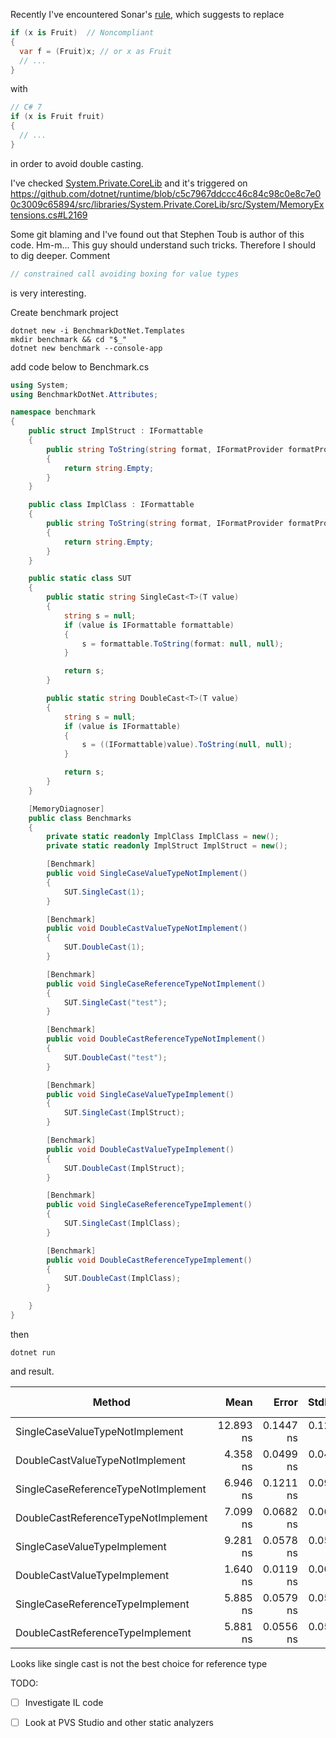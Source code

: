 Recently I've encountered Sonar's [rule](https://rules.sonarsource.com/csharp/RSPEC-3247), which suggests to replace
```csharp
if (x is Fruit)  // Noncompliant
{
  var f = (Fruit)x; // or x as Fruit
  // ...
}
```
with
```csharp
// C# 7
if (x is Fruit fruit)
{
  // ...
}
```
in order to avoid double casting.

I've checked [System.Private.CoreLib](https://github.com/dotnet/runtime/tree/c5c7967ddccc46c84c98c0e8c7e00c3009c65894/src/libraries/System.Private.CoreLib) and it's triggered on https://github.com/dotnet/runtime/blob/c5c7967ddccc46c84c98c0e8c7e00c3009c65894/src/libraries/System.Private.CoreLib/src/System/MemoryExtensions.cs#L2169

Some git blaming and I've found out that Stephen Toub is author of this code. Hm-m... This guy should understand such tricks. Therefore I should to dig deeper. Comment
```csharp
// constrained call avoiding boxing for value types
```
is very interesting.

Create benchmark project
```shell
dotnet new -i BenchmarkDotNet.Templates
mkdir benchmark && cd "$_"
dotnet new benchmark --console-app
```

add code below to Benchmark.cs
```csharp
using System;
using BenchmarkDotNet.Attributes;

namespace benchmark
{
    public struct ImplStruct : IFormattable
    {
        public string ToString(string format, IFormatProvider formatProvider)
        {
            return string.Empty;
        }
    }

    public class ImplClass : IFormattable
    {
        public string ToString(string format, IFormatProvider formatProvider)
        {
            return string.Empty;
        }
    }

    public static class SUT
    {
        public static string SingleCast<T>(T value)
        {
            string s = null;
            if (value is IFormattable formattable)
            {
                s = formattable.ToString(format: null, null);
            }

            return s;
        }

        public static string DoubleCast<T>(T value)
        {
            string s = null;
            if (value is IFormattable)
            {
                s = ((IFormattable)value).ToString(null, null);
            }

            return s;
        }
    }

    [MemoryDiagnoser]
    public class Benchmarks
    {
        private static readonly ImplClass ImplClass = new();
        private static readonly ImplStruct ImplStruct = new();

        [Benchmark]
        public void SingleCaseValueTypeNotImplement()
        {
            SUT.SingleCast(1);
        }

        [Benchmark]
        public void DoubleCastValueTypeNotImplement()
        {
            SUT.DoubleCast(1);
        }

        [Benchmark]
        public void SingleCaseReferenceTypeNotImplement()
        {
            SUT.SingleCast("test");
        }

        [Benchmark]
        public void DoubleCastReferenceTypeNotImplement()
        {
            SUT.DoubleCast("test");
        }

        [Benchmark]
        public void SingleCaseValueTypeImplement()
        {
            SUT.SingleCast(ImplStruct);
        }

        [Benchmark]
        public void DoubleCastValueTypeImplement()
        {
            SUT.DoubleCast(ImplStruct);
        }

        [Benchmark]
        public void SingleCaseReferenceTypeImplement()
        {
            SUT.SingleCast(ImplClass);
        }

        [Benchmark]
        public void DoubleCastReferenceTypeImplement()
        {
            SUT.DoubleCast(ImplClass);
        }

    }
}
```

then
```
dotnet run
```
and result.

|                              Method |      Mean |     Error |    StdDev |  Gen 0 | Gen 1 | Gen 2 | Allocated |
|------------------------------------ |----------:|----------:|----------:|-------:|------:|------:|----------:|
|     SingleCaseValueTypeNotImplement | 12.893 ns | 0.1447 ns | 0.1283 ns | 0.0076 |     - |     - |      24 B |
|     DoubleCastValueTypeNotImplement |  4.358 ns | 0.0499 ns | 0.0467 ns |      - |     - |     - |         - |
| SingleCaseReferenceTypeNotImplement |  6.946 ns | 0.1211 ns | 0.0945 ns |      - |     - |     - |         - |
| DoubleCastReferenceTypeNotImplement |  7.099 ns | 0.0682 ns | 0.0605 ns |      - |     - |     - |         - |
|        SingleCaseValueTypeImplement |  9.281 ns | 0.0578 ns | 0.0541 ns | 0.0076 |     - |     - |      24 B |
|        DoubleCastValueTypeImplement |  1.640 ns | 0.0119 ns | 0.0099 ns |      - |     - |     - |         - |
|    SingleCaseReferenceTypeImplement |  5.885 ns | 0.0579 ns | 0.0541 ns |      - |     - |     - |         - |
|    DoubleCastReferenceTypeImplement |  5.881 ns | 0.0556 ns | 0.0520 ns |      - |     - |     - |         - |

Looks like single cast is not the best choice for reference type 

TODO:

- [ ] Investigate IL code

- [ ] Look at PVS Studio and other static analyzers
